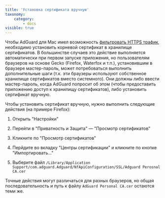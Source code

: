 ```yaml
---
title: 'Установка сертификата вручную'
taxonomy:
    category:
        - docs
visible: true
---
```


Чтобы AdGuard для Mac имел возможность [фильтровать HTTPS трафик](https://kb.adguard.com/ru/general/https-filtering), необходимо установить корневой сертификат в хранилище сертификатов. В большинстве случаев это действие выполняется автоматически при первом запуске приложения, но пользователям браузеров на основе Gecko (Firefox, Waterfox и т.п.), установившим в браузере мастер-пароль, может потребоваться выполнить дополнительные шаги (т.к. эти браузеры используют собственное хранилище сертификатов вместо системного). Они должны либо ввести мастер-пароль, когда AdGuard попросит об этом (чтобы предоставить приложению доступ к хранилищу сертификатов), либо установить сертификат вручную. 

Чтобы установить сертификат вручную, нужно выполнить следующие действия (на примере Firefox):

  1. Открыть "Настройки"
  
  2. Перейти в "Приватность и Защита" — "Просмотр сертификатов" 
  
  3. Кликните по "Просмотр сертификатов"
  
  4. Перйдите во вкладку "Центры сертификации" и кликните по кнопке "Импортировать..."
  
  5. Выберите файл `/Library/Application Support/com.adguard.Adguard/NfApiConfiguration/SSL/Adguard Perosnal CA.cer`
  
Точные действия могут различаться для разных браузеров, но общая последовательность и путь к файлу `AdGuard Personal CA.cer` остаются теми же.
